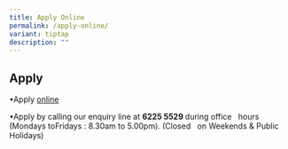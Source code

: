 ```yaml
---
title: Apply Online
permalink: /apply-online/
variant: tiptap
description: ""
---
```

<h2>Apply</h2>
<p>•Apply <u>online</u>
</p>
<p></p>
<p>•Apply by calling our enquiry line at <strong>6225 5529 </strong>during
office &nbsp; hours (Mondays toFridays : 8.30am to 5.00pm). (Closed &nbsp;
on Weekends &amp; Public Holidays)</p>